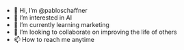 - 👋 Hi, I’m @pabloschaffner
- 👀 I’m interested in AI
- 🌱 I’m currently learning marketing
- 💞️ I’m looking to collaborate on improving the life of others
- 📫 How to reach me anytime

<!---
pabloschaffner/pabloschaffner is a ✨ special ✨ repository because its `README.md` (this file) appears on your GitHub profile.
You can click the Preview link to take a look at your changes.
--->
